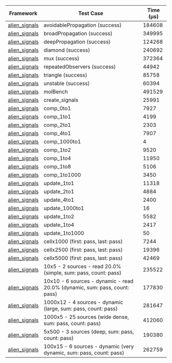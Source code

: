 | Framework | Test Case | Time (μs) |
| --- | --- | --- |
| [alien_signals](https://github.com/medz/alien-signals-dart) | avoidablePropagation (success) | 184608 |
| [alien_signals](https://github.com/medz/alien-signals-dart) | broadPropagation (success) | 349995 |
| [alien_signals](https://github.com/medz/alien-signals-dart) | deepPropagation (success) | 124268 |
| [alien_signals](https://github.com/medz/alien-signals-dart) | diamond (success) | 240692 |
| [alien_signals](https://github.com/medz/alien-signals-dart) | mux (success) | 372364 |
| [alien_signals](https://github.com/medz/alien-signals-dart) | repeatedObservers (success) | 44942 |
| [alien_signals](https://github.com/medz/alien-signals-dart) | triangle (success) | 85758 |
| [alien_signals](https://github.com/medz/alien-signals-dart) | unstable (success) | 60394 |
| [alien_signals](https://github.com/medz/alien-signals-dart) | molBench | 491529 |
| [alien_signals](https://github.com/medz/alien-signals-dart) | create_signals | 25991 |
| [alien_signals](https://github.com/medz/alien-signals-dart) | comp_0to1 | 7927 |
| [alien_signals](https://github.com/medz/alien-signals-dart) | comp_1to1 | 4199 |
| [alien_signals](https://github.com/medz/alien-signals-dart) | comp_2to1 | 2303 |
| [alien_signals](https://github.com/medz/alien-signals-dart) | comp_4to1 | 7907 |
| [alien_signals](https://github.com/medz/alien-signals-dart) | comp_1000to1 | 4 |
| [alien_signals](https://github.com/medz/alien-signals-dart) | comp_1to2 | 9520 |
| [alien_signals](https://github.com/medz/alien-signals-dart) | comp_1to4 | 11950 |
| [alien_signals](https://github.com/medz/alien-signals-dart) | comp_1to8 | 5106 |
| [alien_signals](https://github.com/medz/alien-signals-dart) | comp_1to1000 | 3450 |
| [alien_signals](https://github.com/medz/alien-signals-dart) | update_1to1 | 11318 |
| [alien_signals](https://github.com/medz/alien-signals-dart) | update_2to1 | 4884 |
| [alien_signals](https://github.com/medz/alien-signals-dart) | update_4to1 | 2400 |
| [alien_signals](https://github.com/medz/alien-signals-dart) | update_1000to1 | 16 |
| [alien_signals](https://github.com/medz/alien-signals-dart) | update_1to2 | 5582 |
| [alien_signals](https://github.com/medz/alien-signals-dart) | update_1to4 | 2417 |
| [alien_signals](https://github.com/medz/alien-signals-dart) | update_1to1000 | 50 |
| [alien_signals](https://github.com/medz/alien-signals-dart) | cellx1000 (first: pass, last: pass) | 7244 |
| [alien_signals](https://github.com/medz/alien-signals-dart) | cellx2500 (first: pass, last: pass) | 19396 |
| [alien_signals](https://github.com/medz/alien-signals-dart) | cellx5000 (first: pass, last: pass) | 42469 |
| [alien_signals](https://github.com/medz/alien-signals-dart) | 10x5 - 2 sources - read 20.0% (simple, sum: pass, count: pass) | 235522 |
| [alien_signals](https://github.com/medz/alien-signals-dart) | 10x10 - 6 sources - dynamic - read 20.0% (dynamic, sum: pass, count: pass) | 177830 |
| [alien_signals](https://github.com/medz/alien-signals-dart) | 1000x12 - 4 sources - dynamic (large, sum: pass, count: pass) | 281647 |
| [alien_signals](https://github.com/medz/alien-signals-dart) | 1000x5 - 25 sources (wide dense, sum: pass, count: pass) | 412060 |
| [alien_signals](https://github.com/medz/alien-signals-dart) | 5x500 - 3 sources (deep, sum: pass, count: pass) | 190380 |
| [alien_signals](https://github.com/medz/alien-signals-dart) | 100x15 - 6 sources - dynamic (very dynamic, sum: pass, count: pass) | 262759 |
